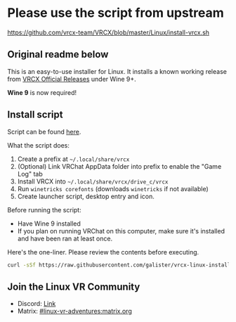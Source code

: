 # Please use the script from upstream

https://github.com/vrcx-team/VRCX/blob/master/Linux/install-vrcx.sh

## Original readme below

This is an easy-to-use installer for Linux. It installs a known working release from [VRCX Official Releases](https://github.com/vrcx-team/VRCX/releases) under Wine 9+.

**Wine 9** is now required!

## Install script

Script can be found [here](install-vrcx.sh).

What the script does:
1. Create a prefix at `~/.local/share/vrcx`
1. (Optional) Link VRChat AppData folder into prefix to enable the "Game Log" tab
1. Install VRCX into `~/.local/share/vrcx/drive_c/vrcx`
1. Run `winetricks corefonts` (downloads `winetricks` if not available)
1. Create launcher script, desktop entry and icon.

Before running the script:
- Have Wine 9 installed
- If you plan on running VRChat on this computer, make sure it's installed and have been ran at least once.



Here's the one-liner. Please review the contents before executing.
```bash
curl -sSf https://raw.githubusercontent.com/galister/vrcx-linux-installer/master/install-vrcx.sh | bash
```

## Join the Linux VR Community

- Discord: [Link](https://discord.gg/dCJhT8eEUG)
- Matrix: [#linux-vr-adventures:matrix.org](https://matrix.to/#/#linux-vr-adventures:matrix.org)
